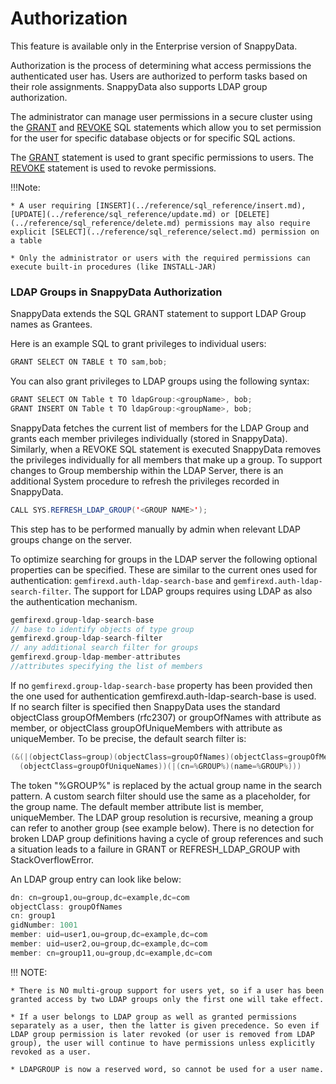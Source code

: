 #  Authorization

<ent>This feature is available only in the Enterprise version of SnappyData. </br></ent>

Authorization is the process of determining what access permissions the authenticated user has. Users are authorized to perform tasks based on their role assignments. SnappyData also supports LDAP group authorization.

The administrator can manage user permissions in a secure cluster using the [GRANT](../reference/sql_reference/grant.md) and [REVOKE](../reference/sql_reference/revoke.md) SQL statements which allow you to set permission for the user for specific database objects or for specific SQL actions. 

The [GRANT](../reference/sql_reference/grant.md) statement is used to grant specific permissions to users. The [REVOKE](../reference/sql_reference/revoke.md) statement is used to revoke permissions.

!!!Note:

	* A user requiring [INSERT](../reference/sql_reference/insert.md), [UPDATE](../reference/sql_reference/update.md) or [DELETE](../reference/sql_reference/delete.md) permissions may also require explicit [SELECT](../reference/sql_reference/select.md) permission on a table
	
	* Only the administrator or users with the required permissions can execute built-in procedures (like INSTALL-JAR)

### LDAP Groups in SnappyData Authorization
SnappyData extends the SQL GRANT statement to support LDAP Group names as Grantees.

Here is an example SQL to grant privileges to individual users:
```scala
GRANT SELECT ON TABLE t TO sam,bob;
```

You can also grant privileges to LDAP groups using the following syntax:

```scala
GRANT SELECT ON Table t TO ldapGroup:<groupName>, bob;
GRANT INSERT ON Table t TO ldapGroup:<groupName>, bob;
```

SnappyData fetches the current list of members for the LDAP Group and grants each member privileges individually (stored in SnappyData). </br>
Similarly, when a REVOKE SQL statement is executed SnappyData removes the privileges individually for all members that make up a group. To support changes to Group membership within the LDAP Server, there is an additional System procedure to refresh the privileges recorded in SnappyData.

```scala
CALL SYS.REFRESH_LDAP_GROUP('<GROUP NAME>');
```

This step has to be performed manually by admin when relevant LDAP groups change on the server.

To optimize searching for groups in the LDAP server the following optional properties can be specified. These are similar to the current ones used for authentication: `gemfirexd.auth-ldap-search-base` and `gemfirexd.auth-ldap-search-filter`. The support for LDAP groups requires using LDAP as also the authentication mechanism.

```scala
gemfirexd.group-ldap-search-base
// base to identify objects of type group
gemfirexd.group-ldap-search-filter
// any additional search filter for groups
gemfirexd.group-ldap-member-attributes
//attributes specifying the list of members
```

If no `gemfirexd.group-ldap-search-base` property has been provided then the one used for authentication gemfirexd.auth-ldap-search-base is used. </br>
If no search filter is specified then SnappyData uses the standard objectClass groupOfMembers (rfc2307) or groupOfNames with attribute as member, or objectClass groupOfUniqueMembers with attribute as uniqueMember.
To be precise, the default search filter is:

```scala
(&(|(objectClass=group)(objectClass=groupOfNames)(objectClass=groupOfMembers)
  (objectClass=groupOfUniqueNames))(|(cn=%GROUP%)(name=%GROUP%)))
```

The token "%GROUP%" is replaced by the actual group name in the search pattern. A custom search filter should use the same as a placeholder, for the group name. The default member attribute list is member, uniqueMember. The LDAP group resolution is recursive, meaning a group can refer to another group (see example below). There is no detection for broken LDAP group definitions having a cycle of group references and such a situation leads to a failure in GRANT or REFRESH_LDAP_GROUP with StackOverflowError.

An LDAP group entry can look like below:

```scala
dn: cn=group1,ou=group,dc=example,dc=com
objectClass: groupOfNames
cn: group1
gidNumber: 1001
member: uid=user1,ou=group,dc=example,dc=com
member: uid=user2,ou=group,dc=example,dc=com
member: cn=group11,ou=group,dc=example,dc=com
```

!!! NOTE:

	* There is NO multi-group support for users yet, so if a user has been granted access by two LDAP groups only the first one will take effect.

	* If a user belongs to LDAP group as well as granted permissions separately as a user, then the latter is given precedence. So even if LDAP group permission is later revoked (or user is removed from LDAP group), the user will continue to have permissions unless explicitly revoked as a user.

	* LDAPGROUP is now a reserved word, so cannot be used for a user name.
